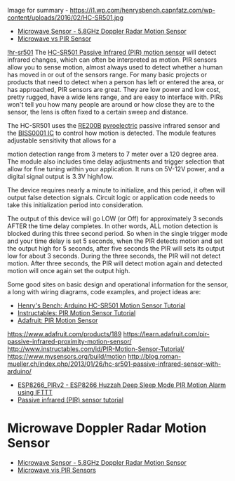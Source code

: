 Image for summary - https://i1.wp.com/henrysbench.capnfatz.com/wp-content/uploads/2016/02/HC-SR501.jpg

* [Microwave Sensor - 5.8GHz Doppler Radar Motion Sensor](https://www.seeedstudio.com/MW0581TR11-5-8GHz-Microwave-Doppler-Radar-Motion-Sensor-p-4366.html)
* [Microwave vs PIR Sensor](https://www.seeedstudio.com/blog/2019/12/13/which-arduino-motion-sensor-to-use-microwave-or-pir-sensor)

[!hr-sr501](https://www.squirrel-labs.net/media/catalog/product/cache/1/image/650x/040ec09b1e35df139433887a97daa66f/i/r/irmodule_3.jpg)
The [HC-SR501 Passive Infrared (PIR) motion sensor][01]
will detect infrared changes, which can often be interpreted as motion.
PIR sensors allow you to sense motion,
almost always used to detect whether a human has moved in or out of the sensors range.
For many basic projects or products that need to detect when
a person has left or entered the area, or has approached, PIR sensors are great.
They are low power and low cost, pretty rugged, have a wide lens range, and are easy to interface with.
PIRs won't tell you how many people are around or how close they are to the sensor,
the lens is often fixed to a certain sweep and distance.

The HC-SR501 uses the [RE200B][03] [pyroelectric][04] passive infrared sensor
and the [BISS0001 IC][02] to control how motion is detected.
The module features adjustable sensitivity that allows for a

motion detection range from 3 meters to 7 meter over a 120 degree area.
The module also includes time delay adjustments and trigger selection
that allow for fine tuning within your application.
It runs on 5V-12V power,
and a digital signal output is 3.3V high/low.

The device requires nearly a minute to initialize,
and this period, it often will output false detection signals.
Circuit logic or application code needs to take this initialization period into consideration.

The output of this device will go LOW (or Off)
for approximately 3 seconds AFTER the time delay completes.
In other words, ALL motion detection is blocked during this three second period.
So when in the single trigger mode and your time delay is set 5 seconds,
when the PIR detects motion and set the output high for 5 seconds,
after five seconds the PIR will sets its output low for about 3 seconds.
During the three seconds, the PIR will not detect motion.
After three seconds, the PIR will detect motion again and detected motion will once again set the output high.

Some good sites on basic design and operational information for the sensor,
a long with wiring diagrams, code examples, and project ideas are:

* [Henry's Bench: Arduino HC-SR501 Motion Sensor Tutorial](http://henrysbench.capnfatz.com/henrys-bench/arduino-sensors-and-input/arduino-hc-sr501-motion-sensor-tutorial/)
* [Instructables: PIR Motion Sensor Tutorial](http://www.instructables.com/id/PIR-Motion-Sensor-Tutorial/?ALLSTEPS)
* [Adafruit: PIR Motion Sensor](https://learn.adafruit.com/pir-passive-infrared-proximity-motion-sensor/overview)

https://www.adafruit.com/products/189
https://learn.adafruit.com/pir-passive-infrared-proximity-motion-sensor/
http://www.instructables.com/id/PIR-Motion-Sensor-Tutorial/
https://www.mysensors.org/build/motion
http://blog.roman-mueller.ch/index.php/2013/01/26/hc-sr501-passive-infrared-sensor-with-arduino/

* [ESP8266_PIRv2 - ESP8266 Huzzah Deep Sleep Mode PIR Motion Alarm using IFTTT](https://github.com/rgrokett/ESP8266_PIRv2)
* [Passive infrared (PIR) sensor tutorial](https://hackaday.com/2009/08/21/passive-infrared-pir-sensor-tutorial/)

# Microwave Doppler Radar Motion Sensor
* [Microwave Sensor - 5.8GHz Doppler Radar Motion Sensor](https://www.seeedstudio.com/MW0581TR11-5-8GHz-Microwave-Doppler-Radar-Motion-Sensor-p-4366.html)
* [Microwave vis PIR Sensors](https://www.seeedstudio.com/blog/2019/12/13/which-arduino-motion-sensor-to-use-microwave-or-pir-sensor/)




[01]:http://www.datasheet-pdf.download/hc-sr501-pir-motion-sensor/
[02]:http://www.ladyada.net/media/sensors/BISS0001.pdf
[03]:https://cdn-learn.adafruit.com/assets/assets/000/010/134/original/RE200B.pdf
[04]:https://en.wikipedia.org/wiki/Pyroelectricity
[05]:
[06]:
[07]:
[08]:
[09]:
[00]:
[11]:
[12]:
